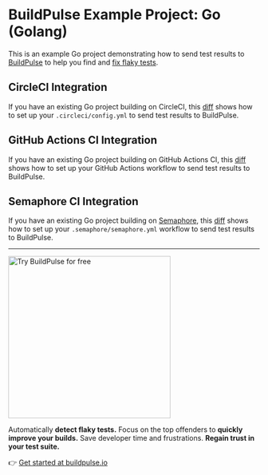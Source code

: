 # BuildPulse Example Project: Go (Golang)

This is an example Go project demonstrating how to send test results to [BuildPulse](https://buildpulse.io) to help you find and [fix flaky tests](https://buildpulse.io/products/flaky-tests).

## CircleCI Integration

If you have an existing Go project building on CircleCI, this [diff](https://github.com/buildpulse/buildpulse-example-go/compare/pre-buildpulse...circle-ci) shows how to set up your `.circleci/config.yml` to send test results to BuildPulse.

## GitHub Actions CI Integration

If you have an existing Go project building on GitHub Actions CI, this [diff](https://github.com/buildpulse/buildpulse-example-go/compare/pre-buildpulse...github-actions) shows how to set up your GitHub Actions workflow to send test results to BuildPulse.

## Semaphore CI Integration

If you have an existing Go project building on [Semaphore](https://semaphoreci.com/), this [diff](https://github.com/buildpulse/buildpulse-example-go/compare/pre-buildpulse...semaphore) shows how to set up your `.semaphore/semaphore.yml` workflow to send test results to BuildPulse.

---

<p>
  <a href="https://buildpulse.io?utm_source=github.com&utm_campaign=example-repositories&utm_content=golang-button">
    <img width="325" title="Automatically detect flaky Go tests with BuildPulse" alt="Try BuildPulse for free" src="https://user-images.githubusercontent.com/2988/86935247-9f059b80-c10a-11ea-9579-575b357e70d6.png">
  </a>
</p>

Automatically **detect flaky tests.** Focus on the top offenders to **quickly improve your builds.** Save developer time and frustrations. **Regain trust in your test suite.**

👉 [Get started at buildpulse.io](https://buildpulse.io?utm_source=github.com&utm_campaign=example-repositories&utm_content=golang-text-link)
